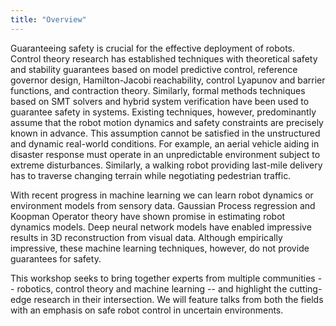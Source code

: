 ```yaml
---
title: "Overview"
---
```

Guaranteeing safety is crucial for the effective deployment of robots. Control theory research has established techniques with theoretical safety and stability guarantees based on model predictive control, reference governor design, Hamilton-Jacobi reachability, control Lyapunov and barrier functions, and contraction theory. Similarly, formal methods techniques based on SMT solvers and hybrid system verification have been used to guarantee safety in systems. Existing techniques, however, predominantly assume that the robot motion dynamics and safety constraints are precisely known in advance. This assumption cannot be satisfied in the unstructured and dynamic real-world conditions. For example, an aerial vehicle aiding in disaster response must operate in an unpredictable environment subject to extreme disturbances. Similarly, a walking robot providing last-mile delivery has to traverse changing terrain while negotiating pedestrian traffic.

With recent progress in machine learning we can learn robot dynamics or environment models from sensory data. Gaussian Process regression and Koopman Operator theory have shown promise in estimating robot dynamics models. Deep neural network models have enabled impressive results in 3D reconstruction from visual data. Although empirically impressive, these machine learning techniques, however, do not provide guarantees for safety.

This workshop seeks to bring together experts from multiple communities -- robotics, control theory and machine learning -- and highlight the cutting-edge research in their intersection. We will feature talks from both the fields with an emphasis on safe robot control in uncertain environments.
